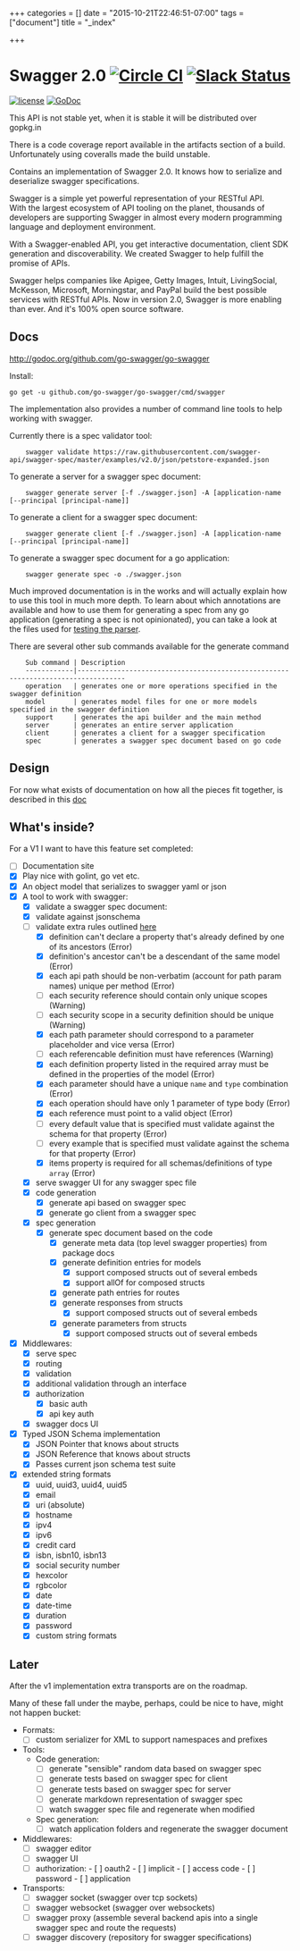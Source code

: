+++
categories = []
date = "2015-10-21T22:46:51-07:00"
tags = ["document"]
title = "_index"

+++

Swagger 2.0 [![Circle CI](https://circleci.com/gh/go-swagger/go-swagger/tree/master.svg?style=svg)](https://circleci.com/gh/go-swagger/go-swagger/tree/master) [![Slack Status](https://slackin.goswagger.io/badge.svg)](https://slackin.goswagger.io)
========================

[![license](http://img.shields.io/badge/license-Apache%20v2-orange.svg)](https://raw.githubusercontent.com/swagger-api/swagger-spec/master/LICENSE) [![GoDoc](https://godoc.org/github.com/go-swagger/go-swagger?status.svg)](http://godoc.org/github.com/go-swagger/go-swagger)

This API is not stable yet, when it is stable it will be distributed over gopkg.in

There is a code coverage report available in the artifacts section of a build. Unfortunately using coveralls made the
build unstable.

Contains an implementation of Swagger 2.0. It knows how to serialize and deserialize swagger specifications.

Swagger is a simple yet powerful representation of your RESTful API.  
With the largest ecosystem of API tooling on the planet, thousands of developers are supporting Swagger in almost every modern programming language and deployment environment.

With a Swagger-enabled API, you get interactive documentation, client SDK generation and discoverability. We created Swagger to help fulfill the promise of APIs.

Swagger helps companies like Apigee, Getty Images, Intuit, LivingSocial, McKesson, Microsoft, Morningstar, and PayPal build the best possible services with RESTful APIs. Now in version 2.0, Swagger is more enabling than ever. And it's 100% open source software.

Docs
----


http://godoc.org/github.com/go-swagger/go-swagger

Install:

    go get -u github.com/go-swagger/go-swagger/cmd/swagger

The implementation also provides a number of command line tools to help working with swagger.

Currently there is a spec validator tool:

		swagger validate https://raw.githubusercontent.com/swagger-api/swagger-spec/master/examples/v2.0/json/petstore-expanded.json

To generate a server for a swagger spec document:

		swagger generate server [-f ./swagger.json] -A [application-name [--principal [principal-name]]

To generate a client for a swagger spec document:

		swagger generate client [-f ./swagger.json] -A [application-name [--principal [principal-name]]

To generate a swagger spec document for a go application:

		swagger generate spec -o ./swagger.json

Much improved documentation is in the works and will actually explain how to use this tool in much more depth.
To learn about which annotations are available and how to use them for generating a spec from any go application
(generating a spec is not opinionated), you can take a look at the files used for [testing the parser](https://github.com/go-swagger/go-swagger/tree/master/fixtures/goparsing/classification).


There are several other sub commands available for the generate command

		Sub command | Description
		------------|----------------------------------------------------------------------------------
		operation   | generates one or more operations specified in the swagger definition
		model       | generates model files for one or more models specified in the swagger definition
		support     | generates the api builder and the main method
		server      | generates an entire server application
		client      | generates a client for a swagger specification
		spec        | generates a swagger spec document based on go code


Design
------

For now what exists of documentation on how all the pieces fit together, is described in this [doc](design.md)


What's inside?
--------------

For a V1 I want to have this feature set completed:

- [ ] Documentation site
- [x] Play nice with golint, go vet etc.
-	[x] An object model that serializes to swagger yaml or json
-	[x] A tool to work with swagger:
	-	[x] validate a swagger spec document:
    -	[x] validate against jsonschema
    -	[ ] validate extra rules outlined [here](https://github.com/apigee-127/swagger-tools/blob/master/docs/Swagger_Validation.md)
      - [x] definition can't declare a property that's already defined by one of its ancestors (Error)
      - [x] definition's ancestor can't be a descendant of the same model (Error)
      - [x] each api path should be non-verbatim (account for path param names) unique per method (Error)
      - [ ] each security reference should contain only unique scopes (Warning)
      - [ ] each security scope in a security definition should be unique (Warning)
      - [x] each path parameter should correspond to a parameter placeholder and vice versa (Error)
      - [ ] each referencable definition must have references (Warning)
      - [x] each definition property listed in the required array must be defined in the properties of the model (Error)
      - [x] each parameter should have a unique `name` and `type` combination (Error)
      - [x] each operation should have only 1 parameter of type body (Error)
      - [x] each reference must point to a valid object (Error)
      - [ ] every default value that is specified must validate against the schema for that property (Error)
      - [ ] every example that is specified must validate against the schema for that property (Error)
      - [x] items property is required for all schemas/definitions of type `array` (Error)
	-	[x] serve swagger UI for any swagger spec file
  - [x] code generation
    -	[x] generate api based on swagger spec
    -	[x] generate go client from a swagger spec
  - [x] spec generation
    -	[x] generate spec document based on the code
      - [x] generate meta data (top level swagger properties) from package docs
      - [x] generate definition entries for models
        - [x] support composed structs out of several embeds
        - [x] support allOf for composed structs
      - [x] generate path entries for routes
      - [x] generate responses from structs
        - [x] support composed structs out of several embeds
      - [x] generate parameters from structs
        - [x] support composed structs out of several embeds
-	[x] Middlewares:
	-	[x] serve spec
	-	[x] routing
	-	[x] validation
	-	[x] additional validation through an interface
	-	[x] authorization
		-	[x] basic auth
		-	[x] api key auth
	-	[x] swagger docs UI
-	[x] Typed JSON Schema implementation
	-	[x] JSON Pointer that knows about structs
	-	[x] JSON Reference that knows about structs
	-	[x] Passes current json schema test suite
-	[x] extended string formats
	-	[x] uuid, uuid3, uuid4, uuid5
	-	[x] email
	-	[x] uri (absolute)
	-	[x] hostname
	-	[x] ipv4
	-	[x] ipv6
	-	[x] credit card
	-	[x] isbn, isbn10, isbn13
	-	[x] social security number
	-	[x] hexcolor
	-	[x] rgbcolor
	-	[x] date
	-	[x] date-time
	-	[x] duration
  - [x] password
  -	[x] custom string formats

Later
-----

After the v1 implementation extra transports are on the roadmap.

Many of these fall under the maybe, perhaps, could be nice to have, might not happen bucket:

- Formats:
	- [ ] custom serializer for XML to support namespaces and prefixes
- Tools:
  - Code generation:
    -	[ ] generate "sensible" random data based on swagger spec
    -	[ ] generate tests based on swagger spec for client
    -	[ ] generate tests based on swagger spec for server
    - [ ] generate markdown representation of swagger spec
    -	[ ] watch swagger spec file and regenerate when modified
  - Spec generation:
    -	[ ] watch application folders and regenerate the swagger document
- Middlewares:
	- [ ] swagger editor
	- [ ] swagger UI
  - [ ] authorization:
		-	[ ] oauth2
			-	[ ] implicit
			-	[ ] access code
			-	[ ] password
			-	[ ] application
-	Transports:
	-	[ ] swagger socket (swagger over tcp sockets)
	-	[ ] swagger websocket (swagger over websockets)
	- [ ] swagger proxy (assemble several backend apis into a single swagger spec and route the requests)
	- [ ] swagger discovery (repository for swagger specifications)

